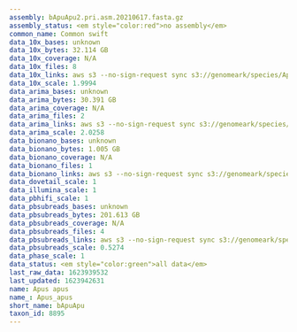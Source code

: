 ```yaml
---
assembly: bApuApu2.pri.asm.20210617.fasta.gz
assembly_status: <em style="color:red">no assembly</em>
common_name: Common swift
data_10x_bases: unknown
data_10x_bytes: 32.114 GB
data_10x_coverage: N/A
data_10x_files: 8
data_10x_links: aws s3 --no-sign-request sync s3://genomeark/species/Apus_apus/bApuApu2/genomic_data/10x/ .<br>
data_10x_scale: 1.9994
data_arima_bases: unknown
data_arima_bytes: 30.391 GB
data_arima_coverage: N/A
data_arima_files: 2
data_arima_links: aws s3 --no-sign-request sync s3://genomeark/species/Apus_apus/bApuApu2/genomic_data/arima/ .<br>
data_arima_scale: 2.0258
data_bionano_bases: unknown
data_bionano_bytes: 1.005 GB
data_bionano_coverage: N/A
data_bionano_files: 1
data_bionano_links: aws s3 --no-sign-request sync s3://genomeark/species/Apus_apus/bApuApu2/genomic_data/bionano/ .<br>
data_dovetail_scale: 1
data_illumina_scale: 1
data_pbhifi_scale: 1
data_pbsubreads_bases: unknown
data_pbsubreads_bytes: 201.613 GB
data_pbsubreads_coverage: N/A
data_pbsubreads_files: 4
data_pbsubreads_links: aws s3 --no-sign-request sync s3://genomeark/species/Apus_apus/bApuApu2/genomic_data/pacbio/ . --exclude "*ccs*bam*"<br>
data_pbsubreads_scale: 0.5274
data_phase_scale: 1
data_status: <em style="color:green">all data</em>
last_raw_data: 1623939532
last_updated: 1623942631
name: Apus apus
name_: Apus_apus
short_name: bApuApu
taxon_id: 8895
---
```

